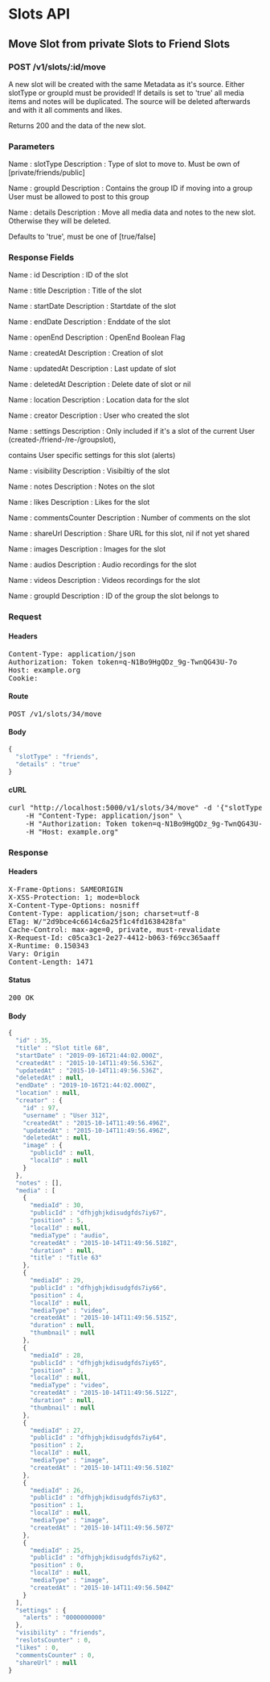 # Slots API

## Move Slot from private Slots to Friend Slots

### POST /v1/slots/:id/move

A new slot will be created with  the same Metadata as it&#39;s source. Either slotType or groupId must be provided! If details is set to &#39;true&#39; all media items and notes will be duplicated. The source will be deleted afterwards and with it all comments and likes.

Returns 200 and the data of the new slot.

### Parameters

Name : slotType
Description : Type of slot to move to. Must be own of [private/friends/public]

Name : groupId
Description : Contains the group ID if moving into a group User must be allowed to post to this group

Name : details
Description : Move all media data and notes to the new  slot. Otherwise they will be deleted.

Defaults to &#39;true&#39;, must be one of [true/false]


### Response Fields

Name : id
Description : ID of the slot

Name : title
Description : Title of the slot

Name : startDate
Description : Startdate of the slot

Name : endDate
Description : Enddate of the slot

Name : openEnd
Description : OpenEnd Boolean Flag

Name : createdAt
Description : Creation of slot

Name : updatedAt
Description : Last update of slot

Name : deletedAt
Description : Delete date of slot or nil

Name : location
Description : Location data for the slot

Name : creator
Description : User who created the slot

Name : settings
Description : Only included if it&#39;s a slot of the current User (created-/friend-/re-/groupslot),

contains User specific settings for this slot (alerts)

Name : visibility
Description : Visibiltiy of the slot

Name : notes
Description : Notes on the slot

Name : likes
Description : Likes for the slot

Name : commentsCounter
Description : Number of comments on the slot

Name : shareUrl
Description : Share URL for this slot, nil if not yet shared

Name : images
Description : Images for the slot

Name : audios
Description : Audio recordings for the slot

Name : videos
Description : Videos recordings for the slot

Name : groupId
Description : ID of the group the slot belongs to

### Request

#### Headers

<pre>Content-Type: application/json
Authorization: Token token=q-N1Bo9HgQDz_9g-TwnQG43U-7o
Host: example.org
Cookie: </pre>

#### Route

<pre>POST /v1/slots/34/move</pre>

#### Body
```javascript
{
  "slotType" : "friends",
  "details" : "true"
}
```


#### cURL

<pre class="request">curl &quot;http://localhost:5000/v1/slots/34/move&quot; -d &#39;{&quot;slotType&quot;:&quot;friends&quot;,&quot;details&quot;:&quot;true&quot;}&#39; -X POST \
	-H &quot;Content-Type: application/json&quot; \
	-H &quot;Authorization: Token token=q-N1Bo9HgQDz_9g-TwnQG43U-7o&quot; \
	-H &quot;Host: example.org&quot;</pre>

### Response

#### Headers

<pre>X-Frame-Options: SAMEORIGIN
X-XSS-Protection: 1; mode=block
X-Content-Type-Options: nosniff
Content-Type: application/json; charset=utf-8
ETag: W/&quot;2d9bce4c6614c6a25f1c4fd1638428fa&quot;
Cache-Control: max-age=0, private, must-revalidate
X-Request-Id: c05ca3c1-2e27-4412-b063-f69cc365aaff
X-Runtime: 0.150343
Vary: Origin
Content-Length: 1471</pre>

#### Status

<pre>200 OK</pre>

#### Body

```javascript
{
  "id" : 35,
  "title" : "Slot title 68",
  "startDate" : "2019-09-16T21:44:02.000Z",
  "createdAt" : "2015-10-14T11:49:56.536Z",
  "updatedAt" : "2015-10-14T11:49:56.536Z",
  "deletedAt" : null,
  "endDate" : "2019-10-16T21:44:02.000Z",
  "location" : null,
  "creator" : {
    "id" : 97,
    "username" : "User 312",
    "createdAt" : "2015-10-14T11:49:56.496Z",
    "updatedAt" : "2015-10-14T11:49:56.496Z",
    "deletedAt" : null,
    "image" : {
      "publicId" : null,
      "localId" : null
    }
  },
  "notes" : [],
  "media" : [
    {
      "mediaId" : 30,
      "publicId" : "dfhjghjkdisudgfds7iy67",
      "position" : 5,
      "localId" : null,
      "mediaType" : "audio",
      "createdAt" : "2015-10-14T11:49:56.518Z",
      "duration" : null,
      "title" : "Title 63"
    },
    {
      "mediaId" : 29,
      "publicId" : "dfhjghjkdisudgfds7iy66",
      "position" : 4,
      "localId" : null,
      "mediaType" : "video",
      "createdAt" : "2015-10-14T11:49:56.515Z",
      "duration" : null,
      "thumbnail" : null
    },
    {
      "mediaId" : 28,
      "publicId" : "dfhjghjkdisudgfds7iy65",
      "position" : 3,
      "localId" : null,
      "mediaType" : "video",
      "createdAt" : "2015-10-14T11:49:56.512Z",
      "duration" : null,
      "thumbnail" : null
    },
    {
      "mediaId" : 27,
      "publicId" : "dfhjghjkdisudgfds7iy64",
      "position" : 2,
      "localId" : null,
      "mediaType" : "image",
      "createdAt" : "2015-10-14T11:49:56.510Z"
    },
    {
      "mediaId" : 26,
      "publicId" : "dfhjghjkdisudgfds7iy63",
      "position" : 1,
      "localId" : null,
      "mediaType" : "image",
      "createdAt" : "2015-10-14T11:49:56.507Z"
    },
    {
      "mediaId" : 25,
      "publicId" : "dfhjghjkdisudgfds7iy62",
      "position" : 0,
      "localId" : null,
      "mediaType" : "image",
      "createdAt" : "2015-10-14T11:49:56.504Z"
    }
  ],
  "settings" : {
    "alerts" : "0000000000"
  },
  "visibility" : "friends",
  "reslotsCounter" : 0,
  "likes" : 0,
  "commentsCounter" : 0,
  "shareUrl" : null
}
```
